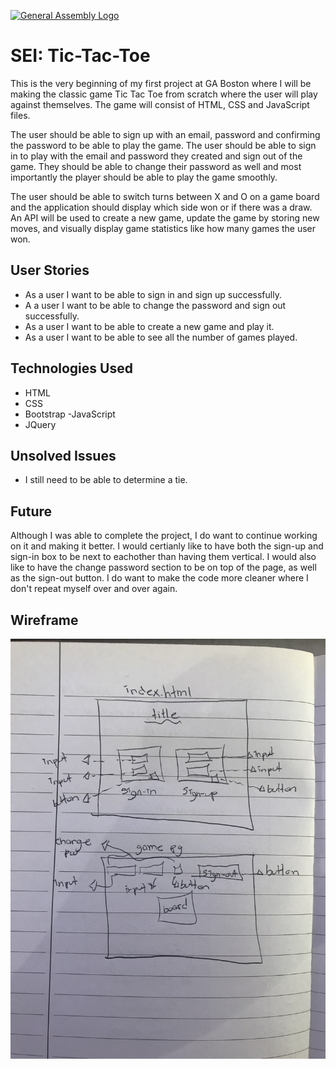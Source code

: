 [![General Assembly Logo](https://camo.githubusercontent.com/1a91b05b8f4d44b5bbfb83abac2b0996d8e26c92/687474703a2f2f692e696d6775722e636f6d2f6b6538555354712e706e67)](https://generalassemb.ly/education/web-development-immersive)

# **SEI: Tic-Tac-Toe**

This is the very beginning of my first project at GA Boston where I will be making the classic game Tic Tac Toe from scratch where the user will play against themselves. The game will consist of HTML, CSS and JavaScript files.

The user should be able to sign up with an email, password and confirming the password to be able to play the game. The user should be able to sign in to play with the email and password they created and sign out of the game. They should be able to change their password as well and most importantly the player should be able to play the game smoothly.

The user should be able to switch turns between X and O on a game board and the application should display which side won or if there was a draw. An API will be used to create a new game, update the game by storing new moves, and visually display game statistics like how many games the user won.

## **User Stories**
- As a user I want to be able to sign in and sign up successfully.
- A a user I want to be able to change the password and sign out successfully.
- As a user I want to be able to create a new game and play it.
- As a user I want to be able to see all the number of games played.


## **Technologies Used**
- HTML
- CSS
- Bootstrap
-JavaScript
- JQuery

## **Unsolved Issues**
- I still need to be able to determine a tie.

## **Future**

Although I was able to complete the project, I do want to continue working on it and making it better. I would certianly like to have both the sign-up and sign-in box to be next to eachother than having them vertical. I would also like to have the change password section to be on top of the page, as well as the sign-out button. I do want to make the code more cleaner where I don't repeat myself over and over again.

## **Wireframe**
![Wireframe](/wireframe.jpeg)
